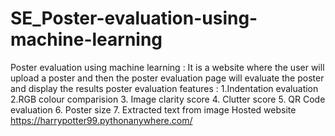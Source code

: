 # SE_Poster-evaluation-using-machine-learning
Poster evaluation using machine learning :
It is a website where the user will upload a poster and then the poster evaluation page will evaluate the poster and display the results
poster evaluation features :
1.Indentation evaluation
2.RGB colour comparision
3. Image clarity score
4. Clutter score
5. QR Code evaluation
6. Poster size
7. Extracted text from image
Hosted website https://harrypotter99.pythonanywhere.com/
